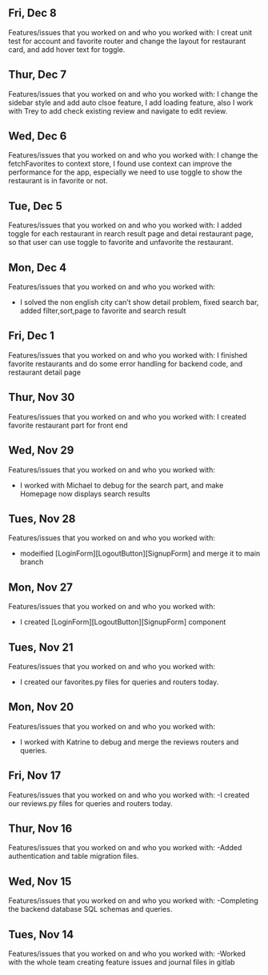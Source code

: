 ## Fri, Dec 8
Features/issues that you worked on and who you worked with:
I creat unit test for account and favorite router and change the layout for restaurant card, and add hover text for toggle.

## Thur, Dec 7
Features/issues that you worked on and who you worked with:
I change the sidebar style and add auto clsoe feature, I add loading feature, also I work with Trey to add check existing review and navigate to edit review.

## Wed, Dec 6
Features/issues that you worked on and who you worked with:
I change the fetchFavorites to context store, I found use context can improve the performance for the app, especially we need to use toggle to show the restaurant is in favorite or not.

## Tue, Dec 5
Features/issues that you worked on and who you worked with:
I added toggle for each restaurant in rearch result page and detai restaurant page, so that user can use toggle to favorite and unfavorite the restaurant. 

## Mon, Dec 4
Features/issues that you worked on and who you worked with:
- I solved the non english city can’t show detail problem, fixed search bar, added filter,sort,page to favorite and search result

## Fri, Dec 1
Features/issues that you worked on and who you worked with:
I finished favorite restaurants and do some error handling for backend code, and restaurant detail page 

## Thur, Nov 30
Features/issues that you worked on and who you worked with:
I created favorite restaurant part for front end

## Wed, Nov 29
Features/issues that you worked on and who you worked with:
- I worked with Michael to debug for the search part, and make Homepage now displays search results

## Tues, Nov 28
Features/issues that you worked on and who you worked with:
- modeified [LoginForm][LogoutButton][SignupForm] and merge it to main branch

## Mon, Nov 27
Features/issues that you worked on and who you worked with:
- I created [LoginForm][LogoutButton][SignupForm] component

## Tues, Nov 21
Features/issues that you worked on and who you worked with:
- I created our favorites.py files for queries and routers today.

## Mon, Nov 20
Features/issues that you worked on and who you worked with:
- I worked with Katrine to debug and merge the reviews routers and queries.

## Fri, Nov 17
Features/issues that you worked on and who you worked with:
-I created our reviews.py files for queries and routers today.

## Thur, Nov 16
Features/issues that you worked on and who you worked with:
-Added authentication and table migration files.

## Wed, Nov 15
Features/issues that you worked on and who you worked with:
-Completing the backend database SQL schemas and queries.


## Tues, Nov 14
Features/issues that you worked on and who you worked with:
-Worked with the whole team creating feature issues and journal files in gitlab